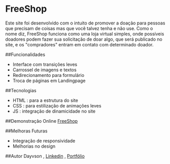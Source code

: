 # FreeShop
Este site foi desenvolvido com o intuito de promover a doação para pessoas que precisam de coisas mas que você talvez tenha e não use. Como o nome diz, FreeShop funciona como uma loja virtual simples, onde possíveis doadores podem fazer sua solicitação de doar algo, que será publicado no site, e os "compradores" entram em contato com determinado doador. 

##Funcionalidades
- Interface com transições leves
- Carrossel de imagens e textos
- Redirecionamento para formulário
- Troca de páginas em Landingpage

##Tecnologias
- HTML : para a estrutura do site
- CSS : para estilização de animações leves
- JS : integração de dinamicidade no site

##Demonstração Online
[FreeShop](https://freeshop.onrender.com/)

##Melhoras Futuras
- Integração de responsividade
- Melhorias no design

##Autor
Dayvson , [Linkedin](https://www.linkedin.com/in/dayvson-lacerda-327031216/) , [Portfólio](https://main-path.onrender.com/)
